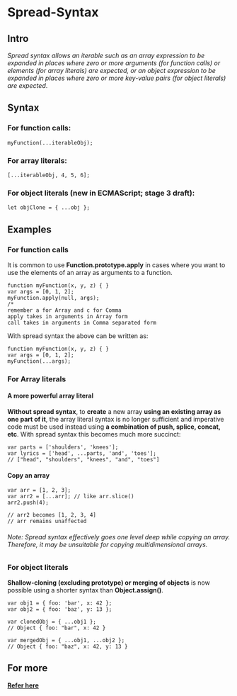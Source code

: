 # Spread-Syntax 

## Intro
*Spread syntax allows an iterable such as an array expression to be expanded in places where zero or more arguments (for function calls) or elements (for array literals) are expected, or an object expression to be expanded in places where zero or more key-value pairs (for object literals) are expected*.

## Syntax

### For function calls:

	myFunction(...iterableObj);

### For array literals:

	[...iterableObj, 4, 5, 6];

### For object literals (new in ECMAScript; stage 3 draft):	

	let objClone = { ...obj };


## Examples

### For function calls

It is common to use **Function.prototype.apply** in cases where you want to use the elements of an array as arguments to a function.

	function myFunction(x, y, z) { }
	var args = [0, 1, 2];
	myFunction.apply(null, args); 
	/*
	remember a for Array and c for Comma
	apply takes in arguments in Array form
	call takes in arguments in Comma separated form

With spread syntax the above can be written as:

	function myFunction(x, y, z) { }
	var args = [0, 1, 2];
	myFunction(...args);


### For Array literals

#### A more powerful array literal
**Without spread syntax**, to **create** a new array **using an existing array as one part of it**, the array literal syntax is no longer sufficient and imperative code must be used instead using **a combination of push, splice, concat, etc**. With spread syntax this becomes much more succinct:  

	var parts = ['shoulders', 'knees']; 
	var lyrics = ['head', ...parts, 'and', 'toes']; 
	// ["head", "shoulders", "knees", "and", "toes"]


#### Copy an array
	var arr = [1, 2, 3];
	var arr2 = [...arr]; // like arr.slice()
	arr2.push(4); 

	// arr2 becomes [1, 2, 3, 4]
	// arr remains unaffected

###### Note: Spread syntax effectively goes one level deep while copying an array. Therefore, it may be unsuitable for copying multidimensional arrays.


### For object literals

**Shallow-cloning (excluding prototype) or merging of objects** is now possible using a shorter syntax than **Object.assign()**.

	var obj1 = { foo: 'bar', x: 42 };
	var obj2 = { foo: 'baz', y: 13 };

	var clonedObj = { ...obj1 };
	// Object { foo: "bar", x: 42 }

	var mergedObj = { ...obj1, ...obj2 };
	// Object { foo: "baz", x: 42, y: 13 }

## For more

**[Refer here](https://developer.mozilla.org/en/docs/Web/JavaScript/Reference/Operators/Spread_operator)**